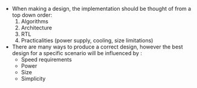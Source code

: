 * When making a design, the implementation should be thought of from a top down order: 
	1. Algorithms 
	2. Architecture
	3. RTL
	4. Practicalities (power supply, cooling, size limitations)
* There are many ways to produce a correct design, however the best design for a specific scenario will be influenced by :
	* Speed requirements 
	* Power
	* Size
	* Simplicity